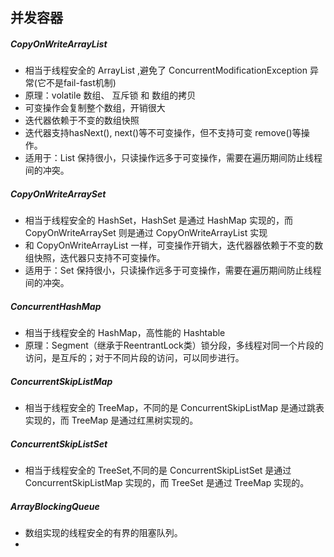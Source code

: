 ## 并发容器

##### CopyOnWriteArrayList

- 相当于线程安全的 ArrayList ,避免了 ConcurrentModificationException 异常(它不是fail-fast机制)
- 原理：volatile 数组、 互斥锁 和 数组的拷贝
- 可变操作会复制整个数组，开销很大
- 迭代器依赖于不变的数组快照
- 迭代器支持hasNext(), next()等不可变操作，但不支持可变 remove()等操作。
- 适用于：List 保持很小，只读操作远多于可变操作，需要在遍历期间防止线程间的冲突。

##### CopyOnWriteArraySet

- 相当于线程安全的 HashSet，HashSet 是通过 HashMap 实现的，而 CopyOnWriteArraySet 则是通过 CopyOnWriteArrayList 实现
- 和 CopyOnWriteArrayList 一样，可变操作开销大，迭代器器依赖于不变的数组快照，迭代器只支持不可变操作。
- 适用于：Set 保持很小，只读操作远多于可变操作，需要在遍历期间防止线程间的冲突。

##### ConcurrentHashMap

- 相当于线程安全的 HashMap，高性能的 Hashtable
- 原理：Segment（继承于ReentrantLock类）锁分段，多线程对同一个片段的访问，是互斥的；对于不同片段的访问，可以同步进行。

##### ConcurrentSkipListMap

- 相当于线程安全的 TreeMap，不同的是 ConcurrentSkipListMap 是通过跳表实现的，而 TreeMap 是通过红黑树实现的。

##### ConcurrentSkipListSet

- 相当于线程安全的 TreeSet,不同的是 ConcurrentSkipListSet 是通过 ConcurrentSkipListMap 实现的，而 TreeSet 是通过 TreeMap 实现的。

##### ArrayBlockingQueue

- 数组实现的线程安全的有界的阻塞队列。
-

